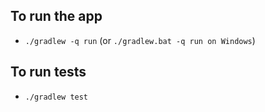 To run the app
--------------
- `./gradlew -q run` (or `./gradlew.bat -q run on Windows`)

To run tests
------------

- `./gradlew test`